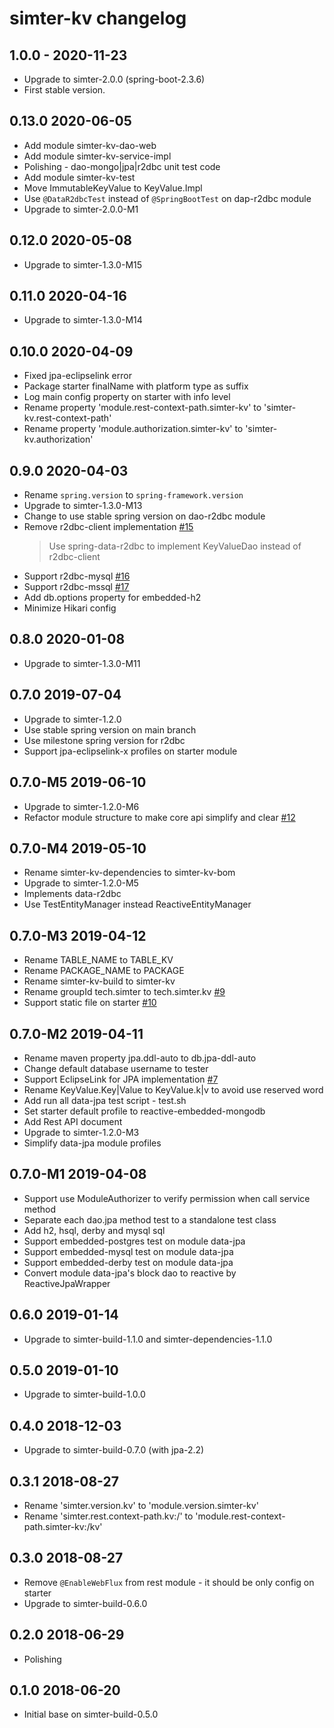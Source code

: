 # simter-kv changelog

## 1.0.0 - 2020-11-23

- Upgrade to simter-2.0.0 (spring-boot-2.3.6)
- First stable version.

## 0.13.0 2020-06-05

- Add module simter-kv-dao-web
- Add module simter-kv-service-impl
- Polishing - dao-mongo|jpa|r2dbc unit test code
- Add module simter-kv-test
- Move ImmutableKeyValue to KeyValue.Impl
- Use `@DataR2dbcTest` instead of `@SpringBootTest` on dap-r2dbc module
- Upgrade to simter-2.0.0-M1

## 0.12.0 2020-05-08

- Upgrade to simter-1.3.0-M15

## 0.11.0 2020-04-16

- Upgrade to simter-1.3.0-M14

## 0.10.0 2020-04-09

- Fixed jpa-eclipselink error
- Package starter finalName with platform type as suffix
- Log main config property on starter with info level
- Rename property 'module.rest-context-path.simter-kv' to 'simter-kv.rest-context-path'
- Rename property 'module.authorization.simter-kv' to 'simter-kv.authorization'

## 0.9.0 2020-04-03

- Rename `spring.version` to `spring-framework.version`
- Upgrade to simter-1.3.0-M13
- Change to use stable spring version on dao-r2dbc module
- Remove r2dbc-client implementation [#15](https://github.com/simter/simter-kv/issues/15)
    > Use spring-data-r2dbc to implement KeyValueDao instead of r2dbc-client
- Support r2dbc-mysql [#16](https://github.com/simter/simter-kv/issues/16)
- Support r2dbc-mssql [#17](https://github.com/simter/simter-kv/issues/17)
- Add db.options property for embedded-h2
- Minimize Hikari config

## 0.8.0 2020-01-08

- Upgrade to simter-1.3.0-M11

## 0.7.0 2019-07-04

- Upgrade to simter-1.2.0
- Use stable spring version on main branch
- Use milestone spring version for r2dbc
- Support jpa-eclipselink-x profiles on starter module

## 0.7.0-M5 2019-06-10

- Upgrade to simter-1.2.0-M6
- Refactor module structure to make core api simplify and clear [#12](https://github.com/simter/simter-kv/issues/12)

## 0.7.0-M4 2019-05-10

- Rename simter-kv-dependencies to simter-kv-bom
- Upgrade to simter-1.2.0-M5
- Implements data-r2dbc
- Use TestEntityManager instead ReactiveEntityManager

## 0.7.0-M3 2019-04-12

- Rename TABLE_NAME to TABLE_KV
- Rename PACKAGE_NAME to PACKAGE
- Rename simter-kv-build to simter-kv
- Rename groupId tech.simter to tech.simter.kv [#9](https://github.com/simter/simter-kv/issues/9)
- Support static file on starter [#10](https://github.com/simter/simter-kv/issues/10)

## 0.7.0-M2 2019-04-11

- Rename maven property jpa.ddl-auto to db.jpa-ddl-auto
- Change default database username to tester
- Support EclipseLink for JPA implementation [#7](https://github.com/simter/simter-kv/issues/7)
- Rename KeyValue.Key|Value to KeyValue.k|v to avoid use reserved word
- Add run all data-jpa test script - test.sh
- Set starter default profile to reactive-embedded-mongodb
- Add Rest API document
- Upgrade to simter-1.2.0-M3
- Simplify data-jpa module profiles

## 0.7.0-M1 2019-04-08

- Support use ModuleAuthorizer to verify permission when call service method
- Separate each dao.jpa method test to a standalone test class
- Add h2, hsql, derby and mysql sql
- Support embedded-postgres test on module data-jpa
- Support embedded-mysql test on module data-jpa
- Support embedded-derby test on module data-jpa
- Convert module data-jpa's block dao to reactive by ReactiveJpaWrapper

## 0.6.0 2019-01-14

- Upgrade to simter-build-1.1.0 and simter-dependencies-1.1.0

## 0.5.0 2019-01-10

- Upgrade to simter-build-1.0.0

## 0.4.0 2018-12-03

- Upgrade to simter-build-0.7.0 (with jpa-2.2)

## 0.3.1 2018-08-27

- Rename 'simter.version.kv' to 'module.version.simter-kv'
- Rename 'simter.rest.context-path.kv:/' to 'module.rest-context-path.simter-kv:/kv'

## 0.3.0 2018-08-27

- Remove `@EnableWebFlux` from rest module - it should be only config on starter
- Upgrade to simter-build-0.6.0

## 0.2.0 2018-06-29

- Polishing

## 0.1.0 2018-06-20

- Initial base on simter-build-0.5.0